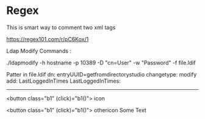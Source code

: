# Regex
This is smart way to comment two xml tags


https://regex101.com/r/pC6Kox/1


Ldap Modify Commands :

./ldapmodify -h hostname -p 10389 -D "cn=User"  -w "Password" -f file.ldif

Patter in file.ldif
dn: entryUUID=getfromdirectorystudio
changetype: modify
add: LastLoggedInTimes
LastLoggedInTimes:




--------------------------------------------------------------------------------


<button class="b1"
    (click)="b1()">
    <mat-icon>icon</mat-icon>
</button>

<button class="b1"
    (click)="b1()">
    <mat-icon>othericon</mat-icon>
    <span>Some Text</span>
</button>


